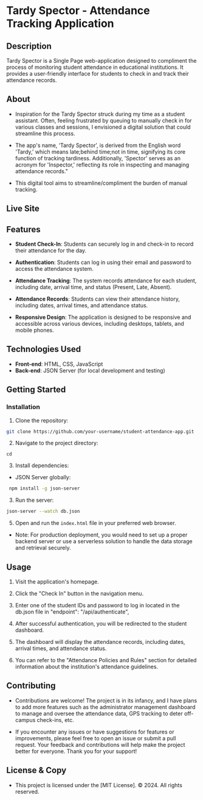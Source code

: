 # Tardy Spector - Attendance Tracking Application

## Description

Tardy Spector is a Single Page web-application designed to compliment the process of monitoring student attendance in educational institutions. It provides a user-friendly interface for students to check in and track their attendance records.

## About

- Inspiration for the Tardy Spector struck during my time as a student assistant. Often, feeling frustrated by queuing to manually check in for various classes and sessions, I envisioned a digital solution that could streamline this process.

- The app's name, ‘Tardy Spector’, is derived from the English word 'Tardy,' which means late;behind time;not in time, signifying its core function of tracking tardiness. Additionally, 'Spector' serves as an acronym for 'Inspector,' reflecting its role in inspecting and managing attendance records."

- This digital tool aims to streamline/compliment the burden of manual tracking.

## Live Site

## Features

- **Student Check-In**: Students can securely log in and check-in to record their attendance for the day.

- **Authentication**: Students can log in using their email and password to access the attendance system.

- **Attendance Tracking**: The system records attendance for each student, including date, arrival time, and status (Present, Late, Absent).

- **Attendance Records**: Students can view their attendance history, including dates, arrival times, and attendance status.

- **Responsive Design**: The application is designed to be responsive and accessible across various devices, including desktops, tablets, and mobile phones.

## Technologies Used

- **Front-end**: HTML, CSS, JavaScript
- **Back-end**: JSON Server (for local development and testing)

## Getting Started

### Installation

1. Clone the repository:

```bash
git clone https://github.com/your-username/student-attendance-app.git
```

2. Navigate to the project directory:

`cd `

3. Install dependencies:

- JSON Server globally:

```bash
 npm install -g json-server
```

3. Run the server:

```bash
json-server --watch db.json
```

5. Open and run the `index.html` file in your preferred web browser.

- Note: For production deployment, you would need to set up a proper backend server or use a serverless solution to handle the data storage and retrieval securely.

## Usage

1. Visit the application's homepage.
2. Click the "Check In" button in the navigation menu.
3. Enter one of the student IDs and password to log in located in the db.json file in "endpoint": "/api/authenticate",

4. After successful authentication, you will be redirected to the student dashboard.
5. The dashboard will display the attendance records, including dates, arrival times, and attendance status.
6. You can refer to the "Attendance Policies and Rules" section for detailed information about the institution's attendance guidelines.

## Contributing

- Contributions are welcome! The project is in its infancy, and I have plans to add more features such as the administrator management dashboard to manage and oversee the attendance data, GPS tracking to deter off-campus check-ins, etc.

- If you encounter any issues or have suggestions for features or improvements, please feel free to open an issue or submit a pull request. Your feedback and contributions will help make the project better for everyone. Thank you for your support!

## License & Copy

- This project is licensed under the [MIT License].
  © 2024. All rights reserved.
